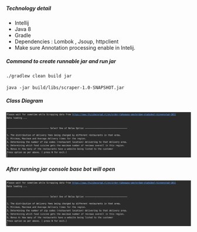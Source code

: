 
##### Technology detail

- Intellij
- Java 8
- Gradle
- Dependencies : Lombok , Jsoup, httpclient
- Make sure Annotation processing enable in Intelij.

##### Command to create runnable jar and run jar

````
./gradlew clean build jar

java -jar build/libs/scraper-1.0-SNAPSHOT.jar 

````

##### Class Diagram
![Class Diagram](consol_base_bot.png) 

##### After running jar console base bot will open

![console base bot](consol_base_bot.png) 